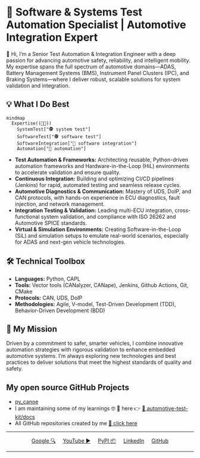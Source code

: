 # 🚗 Software & Systems Test Automation Specialist | Automotive Integration Expert

👋 Hi, I’m a Senior Test Automation & Integration Engineer with a deep passion for advancing automotive safety, reliability, and intelligent mobility. My expertise spans the full spectrum of automotive domains—ADAS, Battery Management Systems (BMS), Instrument Panel Clusters (IPC), and Braking Systems—where I deliver robust, scalable solutions for system validation and integration.

## 💡 What I Do Best

```mermaid
mindmap
  Expertise((🧑‍🔬))
    SystemTest["🕵 system test"]
    SoftwareTest["🕵 software test"]
    SoftwareIntegration["🔄 software integration"]
    Automation["🤖 automation"]
```

- **Test Automation & Frameworks:** Architecting reusable, Python-driven automation frameworks and Hardware-in-the-Loop (HiL) environments to accelerate validation and ensure quality.
- **Continuous Integration:** Building and optimizing CI/CD pipelines (Jenkins) for rapid, automated testing and seamless release cycles.
- **Automotive Diagnostics & Communication:** Mastery of UDS, DoIP, and CAN protocols, with hands-on experience in ECU diagnostics, fault injection, and network management.
- **Integration Testing & Validation:** Leading multi-ECU integration, cross-functional system validation, and compliance with ISO 26262 and Automotive SPICE standards.
- **Virtual & Simulation Environments:** Creating Software-in-the-Loop (SiL) and simulation setups to emulate real-world scenarios, especially for ADAS and next-gen vehicle technologies.

## 🛠️ Technical Toolbox
- **Languages:** Python, CAPL
- **Tools:** Vector tools (CANalyzer, CANape), Jenkins, Github Actions, Git, CMake
- **Protocols:** CAN, UDS, DoIP
- **Methodologies:** Agile, V-model, Test-Driven Development (TDD), Behavior-Driven Development (BDD)

## 🚀 My Mission

Driven by a commitment to safer, smarter vehicles, I combine innovative automation strategies with rigorous validation to enhance embedded automotive systems. I’m always exploring new technologies and best practices to deliver solutions that meet the highest standards of quality and safety.

## My open source GitHub Projects

- [py_canoe](https://github.com/chaitu-ycr/py_canoe.git)
- I am maintaining some of my learnings 🤓 📗 here 👉 [🔗 automotive-test-kit/docs](https://github.com/chaitu-ycr/automotive-test-kit/tree/main/docs)
- All GitHub repositories created by me [🔗 click here](https://github.com/chaitu-ycr?tab=repositories)

---

<p align="center">
  <a href="https://www.google.com/search?q=automotive-test-kit">Google 🔍</a>&nbsp;&nbsp;&nbsp;&nbsp;
  <a href="https://www.youtube.com/@automotive-test-kit">YouTube ▶️</a>&nbsp;&nbsp;&nbsp;&nbsp;
  <a href="https://pypi.org/user/chaitu.ycr/">PyPI 📦</a>&nbsp;&nbsp;&nbsp;&nbsp;
  <a href="https://www.linkedin.com/in/automotive-test-kit/">LinkedIn</a>&nbsp;&nbsp;&nbsp;&nbsp;
  <a href="https://github.com/chaitu-ycr">GitHub</a>
</p>

---
